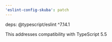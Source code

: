 ```yaml
---
'eslint-config-skuba': patch
---
```


deps: @typescript/eslint ^7.14.1

This addresses compatibility with TypeScript 5.5
